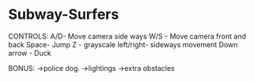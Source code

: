 # Subway-Surfers

CONTROLS:
A/D- Move camera side ways
W/S - Move camera front and back
Space- Jump
Z - grayscale
left/right- sideways movement
Down arrow - Duck

BONUS:
->police dog.
->lightings
->extra obstacles